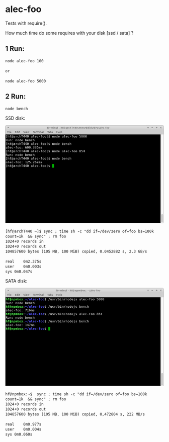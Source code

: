 # alec-foo

Tests with require().

How much time do some requires with your disk [ssd / sata] ?

## 1 Run:

```
node alec-foo 100

or 

node alec-foo 5000
```

## 2 Run:

```
node bench
```

SSD disk:

![Alt a](https://github.com/panther-js/alec-foo/raw/master/a.png)

```
[hf@archT440 ~]$ sync ; time sh -c "dd if=/dev/zero of=foo bs=100k count=1k  && sync" ; rm foo
1024+0 records in
1024+0 records out
104857600 bytes (105 MB, 100 MiB) copied, 0.0452882 s, 2.3 GB/s

real	0m2.375s
user	0m0.003s
sys	0m0.047s
```

SATA disk:

![Alt b](https://github.com/panther-js/alec-foo/raw/master/b.png)

```
hf@npmbox:~$  sync ; time sh -c "dd if=/dev/zero of=foo bs=100k count=1k  && sync" ; rm foo
1024+0 records in
1024+0 records out
104857600 bytes (105 MB, 100 MiB) copied, 0,472804 s, 222 MB/s

real	0m0.977s
user	0m0.004s
sys	0m0.060s
```